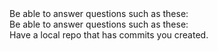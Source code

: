 <div id="what">
Be able to answer questions such as these:
  
<include src="../../book/revisionControl/what/q-essay-rcs-explain.md" />
</div>


<div id="repositories">
Be able to answer questions such as these:

<include src="../../book/revisionControl/repositories/q-essay-repo-definition.md" />
</div>


<div id="savingHistory">
Have a local repo that has commits you created.
</div>


